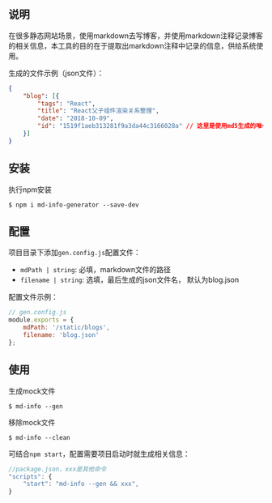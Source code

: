 ## 说明

在很多静态网站场景，使用markdown去写博客，并使用markdown注释记录博客的相关信息，本工具的目的在于提取出markdown注释中记录的信息，供给系统使用。

生成的文件示例（json文件）：
```json
{
    "blog": [{
        "tags": "React",
        "title": "React父子组件渲染关系整理",
        "date": "2018-10-09",
        "id": "1519f1aeb313281f9a3da44c3166028a" // 这里是使用md5生成的唯一id
    }]
}
```

## 安装

执行npm安装
```
$ npm i md-info-generator --save-dev
```

## 配置
项目目录下添加`gen.config.js`配置文件：
- `mdPath | string`: 必填，markdown文件的路径
- `filename | string`: 选填，最后生成的json文件名， 默认为blog.json

配置文件示例：
```javascript
// gen.config.js
module.exports = {
    mdPath: '/static/blogs',
    filename: 'blog.json'
};
```

## 使用

生成mock文件
```
$ md-info --gen
```

移除mock文件
```
$ md-info --clean
```

可结合`npm start`，配置需要项目启动时就生成相关信息：

```javascript
//package.json，xxx是其他命令
"scripts": {
    "start": "md-info --gen && xxx",
}
```
